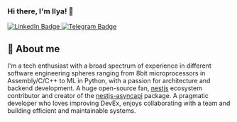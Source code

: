 ### Hi there, I'm Ilya! 👋

<div id="badges">
  <a href="https://www.linkedin.com/in/ilya-moroz/)">
    <img src="https://img.shields.io/badge/LinkedIn-blue?style=for-the-badge&logo=linkedin&logoColor=white" alt="LinkedIn Badge"/>
  </a>
  <a href="https://t.me/flamewow">
    <img src="https://img.shields.io/badge/Telegram-blue?style=for-the-badge&logo=twitter&logoColor=white" alt="Telegram Badge"/>
  </a>
</div>

## 🖖 About me
I'm a tech enthusiast with a broad spectrum of experience in different software engineering spheres ranging from 8bit microprocessors in Assembly/C/C++ to ML in Python, with a passion for architecture and backend development. A huge open-source fan, [nestjs](https://github.com/nestjs) ecosystem contributor and creator of the [nestjs-asyncapi](https://github.com/flamewow/nestjs-asyncapi) package. A pragmatic developer who loves improving DevEx, enjoys collaborating with a team and building efficient and maintainable systems.
